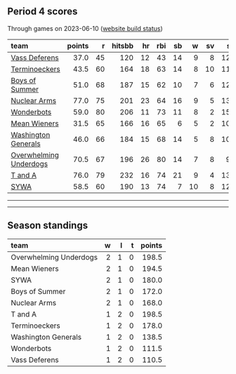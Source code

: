 

## Period 4 scores

Through games on 2023-06-10 ([website build status](https://github.com/brian-bot/pl-site/actions))


|team                   | points|  r| hitsbb| hr| rbi| sb|  w| sv|  so|   era|  whip|
|:----------------------|------:|--:|------:|--:|---:|--:|--:|--:|---:|-----:|-----:|
|[Vass Deferens](./vassdeferens)|   37.0| 45|    120| 12|  43| 14|  9|  8| 124| 4.851| 1.326|
|[Terminoeckers](./terminoeckers)|   43.5| 60|    164| 18|  63| 14|  8| 10| 119| 4.980| 1.444|
|[Boys of Summer](./boysofsummer)|   51.0| 68|    187| 15|  62| 10|  7|  6| 122| 3.393| 1.163|
|[Nuclear Arms](./nucleararms)|   77.0| 75|    201| 23|  64| 16|  9|  5| 132| 2.589| 1.044|
|[Wonderbots](./wonderbots)|   59.0| 80|    206| 11|  73| 11|  8|  2| 153| 4.385| 1.179|
|[Mean Wieners](./meanwieners)|   31.5| 65|    166| 16|  65|  6|  5|  2| 108| 4.692| 1.308|
|[Washington Generals](./washingtongenerals)|   46.0| 66|    184| 15|  68| 14|  5|  8| 101| 4.301| 1.274|
|[Overwhelming Underdogs](./overwhelmingunderdogs)|   70.5| 67|    196| 26|  80| 14|  7|  8|  98| 2.553| 1.113|
|[T and A](./tanda)     |   76.0| 79|    232| 16|  74| 21|  9|  4| 133| 3.662| 1.261|
|[SYWA](./sywa)         |   58.5| 60|    190| 13|  74|  7| 10|  8| 127| 3.955| 1.200|

* * *
* * *

## Season standings


|team                   |  w|  l|  t| points|
|:----------------------|--:|--:|--:|------:|
|Overwhelming Underdogs |  2|  1|  0|  198.5|
|Mean Wieners           |  2|  1|  0|  194.5|
|SYWA                   |  2|  1|  0|  180.0|
|Boys of Summer         |  2|  1|  0|  172.0|
|Nuclear Arms           |  2|  1|  0|  168.0|
|T and A                |  1|  2|  0|  198.5|
|Terminoeckers          |  1|  2|  0|  178.0|
|Washington Generals    |  1|  2|  0|  138.5|
|Wonderbots             |  1|  2|  0|  111.5|
|Vass Deferens          |  1|  2|  0|  110.5|


